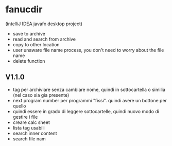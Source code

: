 # fanucdir

(intelliJ IDEA javafx desktop project)

- save to archive
- read and search from archive
- copy to other location
- user unaware file name process, you don't need to worry about the file name
- delete function

## V1.1.0
- tag per archiviare senza cambiare nome, quindi in sottocartella o similia (nel caso sia gia presente)
- next program number per programmi "fissi". quindi avere un bottone per quello
- quindi essere in grado di leggere sottocartelle, quindi nuovo modo di gestire i file
- creare calc sheet
- lista tag usabili
- search inner content
- search file nam